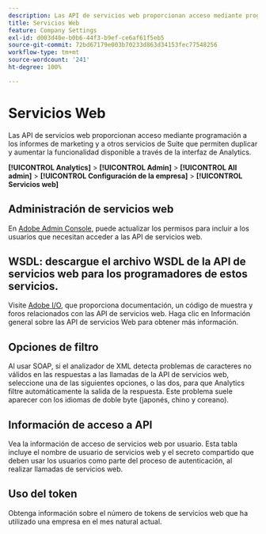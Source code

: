 ```yaml
---
description: Las API de servicios web proporcionan acceso mediante programación a los informes de marketing y a otros servicios de Suite que permiten duplicar y aumentar la funcionalidad disponible a través de la interfaz de Analytics.
title: Servicios Web
feature: Company Settings
exl-id: d003d40e-b0b6-44f3-b9ef-ce6af61f5eb5
source-git-commit: 72bd67179e003b70233d863d34153fec77548256
workflow-type: tm+mt
source-wordcount: '241'
ht-degree: 100%

---
```


# Servicios Web

Las API de servicios web proporcionan acceso mediante programación a los informes de marketing y a otros servicios de Suite que permiten duplicar y aumentar la funcionalidad disponible a través de la interfaz de Analytics.

**[!UICONTROL Analytics]** > **[!UICONTROL Admin]** > **[!UICONTROL All admin]** > **[!UICONTROL Configuración de la empresa]** > **[!UICONTROL Servicios web]**

## Administración de servicios web

En [Adobe Admin Console](https://helpx.adobe.com/es/enterprise/using/admin-console.html), puede actualizar los permisos para incluir a los usuarios que necesitan acceder a las API de servicios web.

## WSDL: descargue el archivo WSDL de la API de servicios web para los programadores de estos servicios.

Visite [Adobe I/O](https://www.adobe.io/apis/experiencecloud/analytics.html), que proporciona documentación, un código de muestra y foros relacionados con las API de servicios web. Haga clic en Información general sobre las API de servicios Web para obtener más información.

## Opciones de filtro

Al usar SOAP, si el analizador de XML detecta problemas de caracteres no válidos en las respuestas a las llamadas de la API de servicios web, seleccione una de las siguientes opciones, o las dos, para que Analytics filtre automáticamente la salida de la respuesta. Este problema suele aparecer con los idiomas de doble byte (japonés, chino y coreano).

## Información de acceso a API

Vea la información de acceso de servicios web por usuario. Esta tabla incluye el nombre de usuario de servicios web y el secreto compartido que deben usar los usuarios como parte del proceso de autenticación, al realizar llamadas de servicios web.

## Uso del token

Obtenga información sobre el número de tokens de servicios web que ha utilizado una empresa en el mes natural actual.
